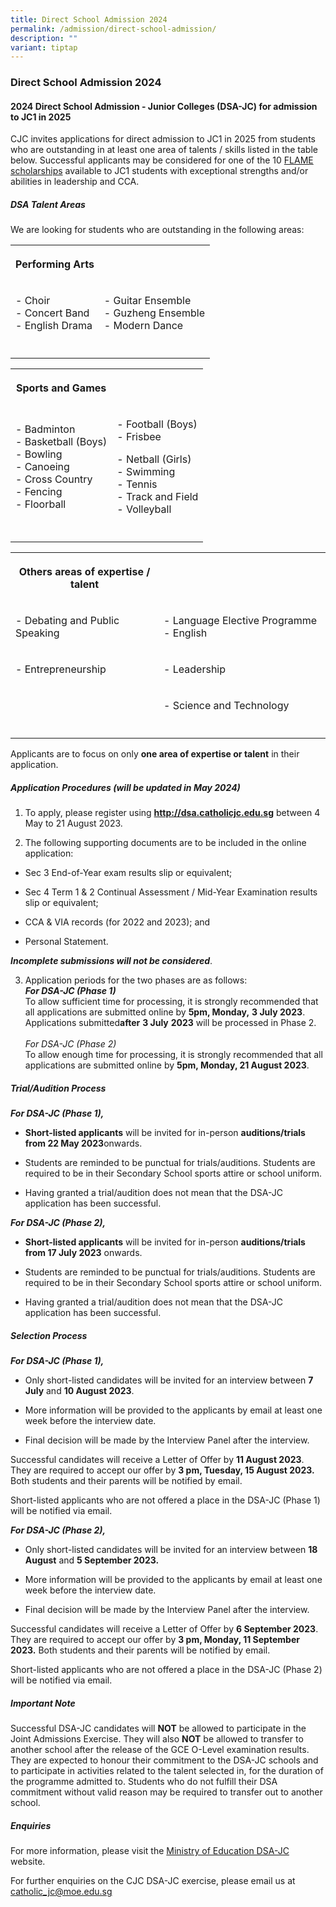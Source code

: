 ```yaml
---
title: Direct School Admission 2024
permalink: /admission/direct-school-admission/
description: ""
variant: tiptap
---
```

<h3><strong>Direct School Admission 2024</strong></h3>
<h4><strong>2024 Direct School Admission - Junior Colleges (DSA-JC) for admission to JC1 in 2025</strong></h4>
<p>CJC invites applications for direct admission to JC1 in 2025 from students
who are outstanding in at least one area of talents / skills listed in
the table below. Successful applicants may be considered for one of the
10 <a href="/admission/scholarships/" rel="noopener noreferrer nofollow" target="_blank">FLAME scholarships</a> available
to JC1 students with exceptional strengths and/or abilities in leadership
and CCA.</p>
<h5><strong>DSA Talent Areas</strong></h5>
<p>We are looking for students who are outstanding in the following areas:</p>
<table>
<tbody>
<tr>
<th rowspan="1" colspan="1">
<p>Performing Arts</p>
</th>
<th rowspan="1" colspan="1">
<p></p>
</th>
</tr>
<tr>
<td rowspan="1" colspan="1">
<p>- Choir
<br>- Concert Band
<br>- English Drama
<br>
</p>
</td>
<td rowspan="1" colspan="1">
<p>- Guitar Ensemble
<br>- Guzheng Ensemble
<br>- Modern Dance</p>
</td>
</tr>
<tr>
<td rowspan="1" colspan="1">
<p></p>
</td>
<td rowspan="1" colspan="1">
<p></p>
</td>
</tr>
</tbody>
</table>
<table>
<tbody>
<tr>
<th rowspan="1" colspan="1">
<p>Sports and Games</p>
</th>
<th rowspan="1" colspan="1">
<p></p>
</th>
</tr>
<tr>
<td rowspan="1" colspan="1">
<p>- Badminton
<br>- Basketball (Boys)
<br>- Bowling
<br>- Canoeing
<br>- Cross Country
<br>- Fencing
<br>- Floorball</p>
</td>
<td rowspan="1" colspan="1">
<p>- Football (Boys)
<br>- Frisbee</p>
<p>- Netball (Girls)
<br>- Swimming
<br>- Tennis
<br>- Track and Field
<br>- Volleyball</p>
</td>
</tr>
<tr>
<td rowspan="1" colspan="1">
<p></p>
</td>
<td rowspan="1" colspan="1">
<p></p>
</td>
</tr>
</tbody>
</table>
<table>
<tbody>
<tr>
<th rowspan="1" colspan="1">
<p>Others areas of expertise / talent</p>
</th>
<th rowspan="1" colspan="1">
<p></p>
</th>
</tr>
<tr>
<td rowspan="1" colspan="1">
<p>- Debating and Public Speaking</p>
</td>
<td rowspan="1" colspan="1">
<p>- Language Elective Programme - English</p>
</td>
</tr>
<tr>
<td rowspan="1" colspan="1">
<p>- Entrepreneurship</p>
</td>
<td rowspan="1" colspan="1">
<p>- Leadership</p>
</td>
</tr>
<tr>
<td rowspan="1" colspan="1">
<p></p>
</td>
<td rowspan="1" colspan="1">
<p>- Science and Technology</p>
</td>
</tr>
<tr>
<td rowspan="1" colspan="1">
<p></p>
</td>
<td rowspan="1" colspan="1">
<p></p>
</td>
</tr>
</tbody>
</table>
<p>Applicants are to focus on only <strong>one area of expertise or talent</strong> in
their application.</p>
<h5><strong>Application Procedures</strong> (will be updated in May 2024)</h5>
<ol data-tight="true" class="tight">
<li>
<p>To apply, please register using <strong><a href="http://dsa.catholicjc.edu.sg/" rel="noopener noreferrer nofollow" target="_blank">http://dsa.catholicjc.edu.sg</a></strong> between
4 May to 21 August 2023.</p>
</li>
<li>
<p>The following supporting documents are to be included in the online application:</p>
</li>
</ol>
<ul data-tight="true" class="tight">
<li>
<p>Sec 3 End-of-Year exam results slip or equivalent;</p>
</li>
<li>
<p>Sec 4 Term 1 &amp; 2 Continual Assessment / Mid-Year Examination results
slip or equivalent;</p>
</li>
<li>
<p>CCA &amp; VIA records (for 2022 and 2023); and</p>
</li>
<li>
<p>Personal Statement.</p>
</li>
</ul>
<p><strong><em>Incomplete submissions will not be considered</em></strong>.</p>
<ol start="3" data-tight="true" class="tight">
<li>
<p>Application periods for the two phases are as follows:
<br><strong><em>For DSA-JC (Phase 1)</em><br></strong> To allow sufficient
time for processing, it is strongly recommended that all applications are
submitted online by&nbsp;<strong>5pm, Monday,</strong>  <strong>3 July 2023</strong>.
<br>Applications submitted<strong>after</strong>&nbsp;<strong>3 July</strong>&nbsp;<strong>2023</strong>&nbsp;will
be processed in Phase 2.
<br>
<br><em>For DSA-JC (Phase 2)</em> 
<br>To allow enough time for processing, it is strongly recommended that all
applications are submitted online by <strong>5pm, Monday, 21 August 2023</strong>.</p>
</li>
</ol>
<h5><strong>Trial/Audition Process</strong></h5>
<p><strong><em>For DSA-JC (Phase 1),</em></strong>
</p>
<ul data-tight="true" class="tight">
<li>
<p><strong>Short-listed applicants</strong> will be invited for in-person <strong>auditions/trials from 22 May 2023</strong>onwards.</p>
</li>
<li>
<p>Students are reminded to be punctual for trials/auditions. Students are
required to be in their Secondary School sports attire or school uniform.</p>
</li>
<li>
<p>Having granted a trial/audition does not mean that the DSA-JC application
has been successful.</p>
</li>
</ul>
<p><strong><em>For DSA-JC (Phase 2),</em></strong>
</p>
<ul data-tight="true" class="tight">
<li>
<p><strong>Short-listed applicants</strong> will be invited for in-person <strong>auditions/trials from 17 July 2023</strong> onwards.</p>
</li>
<li>
<p>Students are reminded to be punctual for trials/auditions. Students are
required to be in their Secondary School sports attire or school uniform.</p>
</li>
<li>
<p>Having granted a trial/audition does not mean that the DSA-JC application
has been successful.</p>
</li>
</ul>
<h5><strong>Selection Process</strong></h5>
<p><strong><em>For DSA-JC (Phase 1),</em></strong>
</p>
<ul data-tight="true" class="tight">
<li>
<p>Only short-listed candidates will be invited for an interview between <strong>7 July</strong> and <strong>10 August 2023</strong>.</p>
</li>
<li>
<p>More information will be provided to the applicants by email at least
one week before the interview date.</p>
</li>
<li>
<p>Final decision will be made by the Interview Panel after the interview.</p>
</li>
</ul>
<p>Successful candidates will receive a Letter of Offer by <strong>11 August 2023</strong>.
They are required to accept our offer by <strong>3 pm, Tuesday, 15 August 2023.</strong> Both
students and their parents will be notified by email.</p>
<p>Short-listed applicants who are not offered a place in the DSA-JC (Phase
1) will be notified via email.</p>
<p><strong><em>For DSA-JC (Phase 2),</em></strong>
</p>
<ul data-tight="true" class="tight">
<li>
<p>Only short-listed candidates will be invited for an interview between <strong>18 August</strong> and <strong>5 September 2023.</strong>
</p>
</li>
<li>
<p>More information will be provided to the applicants by email at least
one week before the interview date.</p>
</li>
<li>
<p>Final decision will be made by the Interview Panel after the interview.</p>
</li>
</ul>
<p>Successful candidates will receive a Letter of Offer by <strong>6 September 2023</strong>.
They are required to accept our offer by <strong>3 pm, Monday, 11 September 2023.</strong> Both
students and their parents will be notified by email.</p>
<p>Short-listed applicants who are not offered a place in the DSA-JC (Phase
2) will be notified via email.</p>
<h5><strong>Important Note</strong></h5>
<p>Successful DSA-JC candidates will <strong>NOT</strong> be allowed to participate
in the Joint Admissions Exercise. They will also <strong>NOT</strong> be
allowed to transfer to another school after the release of the GCE O-Level
examination results. They are expected to honour their commitment to the
DSA-JC schools and to participate in activities related to the talent selected
in, for the duration of the programme admitted to. Students who do not
fulfill their DSA commitment without valid reason may be required to transfer
out to another school.</p>
<h5><strong>Enquiries</strong></h5>
<p>For more information, please visit the <a href="https://www.moe.gov.sg/post-secondary/admissions/dsa" rel="noopener noreferrer nofollow" target="_blank">Ministry of Education DSA-JC</a> website.</p>
<p>For further enquiries on the CJC DSA-JC exercise, please email us at
<a href="mailto:catholic_jc@moe.edu.sg" rel="noopener noreferrer nofollow" target="_blank">catholic_jc@moe.edu.sg</a>
</p>